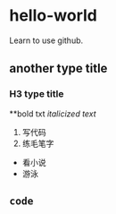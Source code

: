 # hello-world
Learn to use github.
## another type title
### H3 type title
**bold txt
*italicized text*

1. 写代码
2. 练毛笔字

- 看小说
- 游泳

`code`
---
